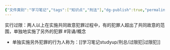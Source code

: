 ```yaml
---
{"文件类别":"学习笔记","tags":["知识点","刑法"],"dg-publish":true,"permalink":"/学习笔记studyup/刑总/实行过限/","dgPassFrontmatter":true,"created":"2024-11-03T13:15:35.648+08:00","updated":"2024-11-03T13:16:49.324+08:00"}
---
```


实行过限：两人以上在实施共同故意犯罪过程中，有的犯罪人超出了共同故意的范围，单独地实施了另外的犯罪 #背诵/概念 
- 单独实施另外犯罪的行为人称为：[[学习笔记studyup/刑总/过限犯\|过限犯]]